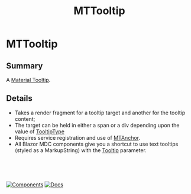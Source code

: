 ﻿---
uid: C.MTTooltip
title: MTTooltip
---
# MTTooltip

## Summary

A [Material Tooltip](https://github.com/material-components/material-components-web/tree/master/packages/mdc-tooltip#tooltip).

## Details

-  Takes a render fragment for a tooltip target and another for the tooltip content;
-  The target can be held in either a span or a div depending upon the value of [TooltipType](xref:BlazorMdc.MTTooltip.TooltipType)
-  Requires service registration and use of [MTAnchor](xref:C.MTAnchor).
-  All Blazor MDC components give you a shortcut to use text tooltips (styled as a MarkupString) with the [Tooltip](xref:BlazorMdc.Internal.ComponentFoundation.Tooltip) parameter.

&nbsp;

&nbsp;

[![Components](https://img.shields.io/static/v1?label=Components&message=Core&color=blue)](xref:A.CoreComponents)
[![Docs](https://img.shields.io/static/v1?label=API%20Documentation&message=MTTooltip&color=brightgreen)](xref:BlazorMdc.MTTooltip)